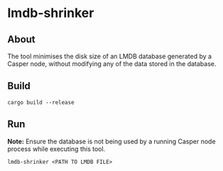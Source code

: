 # lmdb-shrinker

## About

The tool minimises the disk size of an LMDB database generated by a Casper node, without modifying any of the data
stored in the database.

## Build

```
cargo build --release
```

## Run

**Note:** Ensure the database is not being used by a running Casper node process while executing this tool.

```
lmdb-shrinker <PATH TO LMDB FILE>
```
